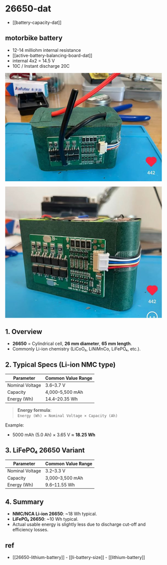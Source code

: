 
# 26650-dat

- [[battery-capacity-dat]]

## motorbike battery

- 12-14 milliohm internal resistance
- [[active-battery-balancing-board-dat]] 
- internal 4x2 = 14.5 V 
- 10C / Instant discharge 20C

![](2025-05-08-01-12-15.png)

![](2025-05-08-01-12-27.png)




## 1. Overview
- **26650** = Cylindrical cell, **26 mm diameter**, **65 mm length**.
- Commonly Li-ion chemistry (LiCoO₂, LiNiMnCo, LiFePO₄, etc.).

## 2. Typical Specs (Li-ion NMC type)
| Parameter              | Common Value Range        |
|------------------------|---------------------------|
| Nominal Voltage        | 3.6–3.7 V                 |
| Capacity               | 4,000–5,500 mAh           |
| Energy (Wh)            | 14.4–20.35 Wh              |

> **Energy formula**:  
> `Energy (Wh) = Nominal Voltage × Capacity (Ah)`

Example:  
- 5000 mAh (5.0 Ah) × 3.65 V ≈ **18.25 Wh**

## 3. LiFePO₄ 26650 Variant
| Parameter              | Common Value Range        |
|------------------------|---------------------------|
| Nominal Voltage        | 3.2–3.3 V                 |
| Capacity               | 3,000–3,500 mAh           |
| Energy (Wh)            | 9.6–11.55 Wh              |

## 4. Summary
- **NMC/NCA Li-ion 26650**: ~18 Wh typical.
- **LiFePO₄ 26650**: ~10 Wh typical.
- Actual usable energy is slightly less due to discharge cut-off and efficiency losses.



## ref 

- [[26650-lithium-battery]] - [[li-battery-size]] - [[lithium-battery]]